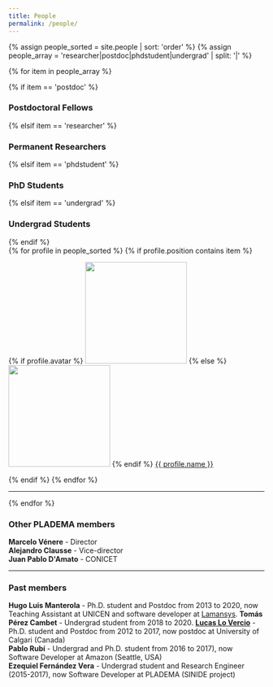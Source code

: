 ```yaml
---
title: People
permalink: /people/
---
```

{% assign people_sorted = site.people | sort: 'order' %}
{% assign people_array = 'researcher|postdoc|phdstudent|undergrad' | split: '|' %}

{% for item in people_array %}

<div class="pos_header">
{% if item == 'postdoc' %}
<h3>Postdoctoral Fellows</h3>
 {% elsif item == 'researcher' %}
<h3>Permanent Researchers</h3>
 {% elsif item == 'phdstudent' %}
<h3>PhD Students</h3>
 {% elsif item == 'undergrad' %}
<h3>Undergrad Students</h3>
{% endif %}
</div>

<div class="content list people">
  {% for profile in people_sorted %}
    {% if profile.position contains item %}
    <div class="list-item-people">
      <p class="list-post-title">
        {% if profile.avatar %}
        <a href="{{ site.baseurl }}{{ profile.url }}"><img width="200" src="{{site.baseurl}}/images/people/{{profile.avatar}}"></a>
        {% else %}
        <a href="{{ site.baseurl }}{{ profile.url }}"><img width="200" src="http://evansheline.com/wp-content/uploads/2011/02/facebook-Storm-Trooper.jpg"></a>
        {% endif %}
        <a class="name" href="{{ site.baseurl }}{{ profile.url }}">{{ profile.name }}</a>
      </p>
    </div>    
    {% endif %}
  {% endfor %}
</div>
<hr>
{% endfor %}


### Other PLADEMA members

**Marcelo Vénere** - Director <br>
**Alejandro Clausse** - Vice-director <br>
**Juan Pablo D'Amato** - CONICET<br>

* * *

### Past members

**Hugo Luis Manterola** - Ph.D. student and Postdoc from 2013 to 2020, now Teaching Assistant at UNICEN and software developer at [Lamansys](https://lamansys.com.ar/).
**Tomás Pérez Cambet** - Undergrad student from 2018 to 2020.
[**Lucas Lo Vercio**](http://www.pladema.net/llovercio/) - Ph.D. student and Postdoc from 2012 to 2017, now postdoc at University of Calgari (Canada) <br>
**Pablo Rubí** - Undergrad and Ph.D. student from 2016 to 2017), now Software Developer at Amazon (Seattle, USA) <br>
**Ezequiel Fernández Vera** - Undergrad student and Research Engineer (2015-2017), now Software Developer at PLADEMA (SINIDE project) <br>